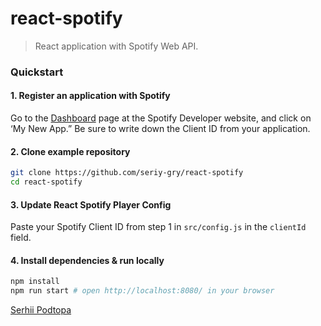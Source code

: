 # react-spotify

> React application with Spotify Web API.

### Quickstart

#### 1. Register an application with Spotify

Go to the [Dashboard](https://developer.spotify.com/dashboard) page at the Spotify Developer website, and click on ‘My New App.” Be sure to write down the Client ID from your application.

#### 2. Clone example repository

```sh
git clone https://github.com/seriy-gry/react-spotify
cd react-spotify
```

#### 3. Update React Spotify Player Config

Paste your Spotify Client ID from step 1 in `src/config.js` in the `clientId` field.

#### 4. Install dependencies & run locally

```sh
npm install
npm run start # open http://localhost:8080/ in your browser
```

[Serhii Podtopa](https://github.com/seriy-gry)
